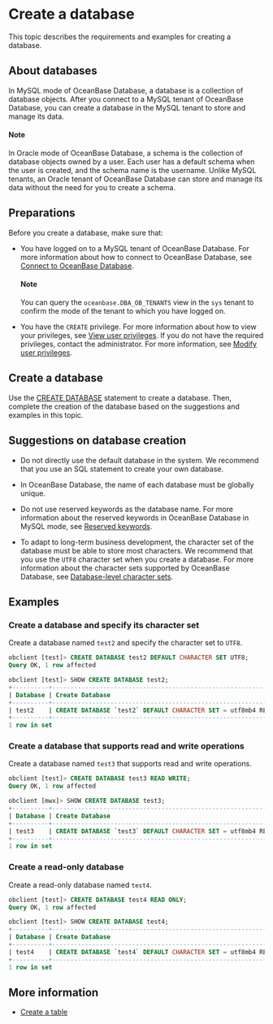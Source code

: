 # Create a database

This topic describes the requirements and examples for creating a database. 

## About databases

In MySQL mode of OceanBase Database, a database is a collection of database objects. After you connect to a MySQL tenant of OceanBase Database, you can create a database in the MySQL tenant to store and manage its data. 

<main id="notice" type='explain'>
  <h4>Note</h4>
  <p>In Oracle mode of OceanBase Database, a schema is the collection of database objects owned by a user. Each user has a default schema when the user is created, and the schema name is the username. Unlike MySQL tenants, an Oracle tenant of OceanBase Database can store and manage its data without the need for you to create a schema.</p>
</main>

## Preparations

Before you create a database, make sure that:

* You have logged on to a MySQL tenant of OceanBase Database. For more information about how to connect to OceanBase Database, see [Connect to OceanBase Database](../1.database-connection-with-client-of-mysql-mode/1.connection-methods-overview-of-mysql-mode.md). 

  <main id="notice" type='explain'>
    <h4>Note</h4>
    <p>You can query the <code>oceanbase.DBA_OB_TENANTS</code> view in the <code>sys</code> tenant to confirm the mode of the tenant to which you have logged on.</p>
  </main>

* You have the `CREATE` privilege. For more information about how to view your privileges, see [View user privileges](../../../6.manage/5.security-and-permissions/3.access-control/2.user-and-permission/2.permission-of-mysql-mode/4.view-user-permissions-of-mysql-mode.md). If you do not have the required privileges, contact the administrator. For more information, see [Modify user privileges](../../../6.manage/5.security-and-permissions/3.access-control/2.user-and-permission/2.permission-of-mysql-mode/5.modify-user-permissions-of-mysql-mode.md). 

## Create a database

Use the [CREATE DATABASE](../../../7.reference/4.development-reference/1.sql-syntax/2.common-tenant-of-mysql-mode/6.sql-statement-of-mysql-mode/21.create-database-of-mysql-mode.md) statement to create a database. Then, complete the creation of the database based on the suggestions and examples in this topic. 

## Suggestions on database creation

* Do not directly use the default database in the system. We recommend that you use an SQL statement to create your own database. 

* In OceanBase Database, the name of each database must be globally unique. 

* Do not use reserved keywords as the database name. For more information about the reserved keywords in OceanBase Database in MySQL mode, see [Reserved keywords](../../../7.reference/5.system-reference/8.reserved-keyword-of-mysql-mode.md). 

* To adapt to long-term business development, the character set of the database must be able to store most characters. We recommend that you use the `UTF8` character set when you create a database.
   For more information about the character sets supported by OceanBase Database, see [Database-level character sets](../../../7.reference/4.development-reference/1.sql-syntax/2.common-tenant-of-mysql-mode/1.basic-elements-of-mysql-mode/3.character-set-and-collation-of-mysql-mode/4.specify-character-set-and-collation-of-mysql-mode.md). 

## Examples

### Create a database and specify its character set

Create a database named `test2` and specify the character set to `UTF8`. 

```sql
obclient [test]> CREATE DATABASE test2 DEFAULT CHARACTER SET UTF8;
Query OK, 1 row affected

obclient [test]> SHOW CREATE DATABASE test2;
+----------+-------------------------------------------------------------------------+
| Database | Create Database                                                         |
+----------+-------------------------------------------------------------------------+
| test2    | CREATE DATABASE `test2` DEFAULT CHARACTER SET = utf8mb4 REPLICA_NUM = 1 |
+----------+-------------------------------------------------------------------------+
1 row in set
```

### Create a database that supports read and write operations

Create a database named `test3` that supports read and write operations. 

```sql
obclient [test]> CREATE DATABASE test3 READ WRITE;
Query OK, 1 row affected

obclient [mwx]> SHOW CREATE DATABASE test3;
+----------+-------------------------------------------------------------------------+
| Database | Create Database                                                         |
+----------+-------------------------------------------------------------------------+
| test3    | CREATE DATABASE `test3` DEFAULT CHARACTER SET = utf8mb4 REPLICA_NUM = 1 |
+----------+-------------------------------------------------------------------------+
1 row in set
```

### Create a read-only database

Create a read-only database named `test4`. 

```sql
obclient [test]> CREATE DATABASE test4 READ ONLY;
Query OK, 1 row affected

obclient [test]> SHOW CREATE DATABASE test4;
+----------+-----------------------------------------------------------------------------------+
| Database | Create Database                                                                   |
+----------+-----------------------------------------------------------------------------------+
| test4    | CREATE DATABASE `test4` DEFAULT CHARACTER SET = utf8mb4 REPLICA_NUM = 1 READ ONLY |
+----------+-----------------------------------------------------------------------------------+
1 row in set
```

## More information

* [Create a table](3.create-a-table-of-mysql-mode.md)